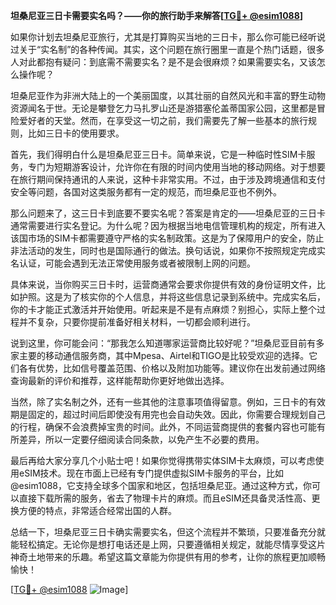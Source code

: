 **坦桑尼亚三日卡需要实名吗？——你的旅行助手来解答[[TG💪+ @esim1088](https://t.me/s/esim1088)]**

如果你计划去坦桑尼亚旅行，尤其是打算购买当地的三日卡，那么你可能已经听说过关于“实名制”的各种传闻。其实，这个问题在旅行圈里一直是个热门话题，很多人对此都抱有疑问：到底需不需要实名？是不是会很麻烦？如果需要实名，又该怎么操作呢？

坦桑尼亚作为非洲大陆上的一个美丽国度，以其壮丽的自然风光和丰富的野生动物资源闻名于世。无论是攀登乞力马扎罗山还是游猎塞伦盖蒂国家公园，这里都是冒险爱好者的天堂。然而，在享受这一切之前，我们需要先了解一些基本的旅行规则，比如三日卡的使用要求。

首先，我们得明白什么是坦桑尼亚三日卡。简单来说，它是一种临时性SIM卡服务，专门为短期游客设计，允许你在有限的时间内使用当地的移动网络。对于想要在旅行期间保持通讯的人来说，这种卡非常实用。不过，由于涉及跨境通信和支付安全等问题，各国对这类服务都有一定的规范，而坦桑尼亚也不例外。

那么问题来了，这三日卡到底要不要实名呢？答案是肯定的——坦桑尼亚的三日卡通常需要进行实名登记。为什么呢？因为根据当地电信管理机构的规定，所有进入该国市场的SIM卡都需要遵守严格的实名制政策。这是为了保障用户的安全，防止非法活动的发生，同时也是国际通行的做法。换句话说，如果你不按照规定完成实名认证，可能会遇到无法正常使用服务或者被限制上网的问题。

具体来说，当你购买三日卡时，运营商通常会要求你提供有效的身份证明文件，比如护照。这是为了核实你的个人信息，并将这些信息记录到系统中。完成实名后，你的卡才能正式激活并开始使用。听起来是不是有点麻烦？别担心，实际上整个过程并不复杂，只要你提前准备好相关材料，一切都会顺利进行。

说到这里，你可能会问：“那我怎么知道哪家运营商比较好呢？”坦桑尼亚目前有多家主要的移动通信服务商，其中Mpesa、Airtel和TIGO是比较受欢迎的选择。它们各有优势，比如信号覆盖范围、价格以及附加功能等。建议你在出发前通过网络查询最新的评价和推荐，这样能帮助你更好地做出选择。

当然，除了实名制之外，还有一些其他的注意事项值得留意。例如，三日卡的有效期是固定的，超过时间后即使没有用完也会自动失效。因此，你需要合理规划自己的行程，确保不会浪费掉宝贵的时间。此外，不同运营商提供的套餐内容也可能有所差异，所以一定要仔细阅读合同条款，以免产生不必要的费用。

最后再给大家分享几个小贴士吧！如果你觉得携带实体SIM卡太麻烦，可以考虑使用eSIM技术。现在市面上已经有专门提供虚拟SIM卡服务的平台，比如@esim1088，它支持全球多个国家和地区，包括坦桑尼亚。通过这种方式，你可以直接下载所需的服务，省去了物理卡片的麻烦。而且eSIM还具备灵活性高、更换方便的特点，非常适合经常出国的人群。

总结一下，坦桑尼亚三日卡确实需要实名，但这个流程并不繁琐，只要准备充分就能轻松搞定。无论你是想打电话还是上网，只要遵循相关规定，就能尽情享受这片神奇土地带来的乐趣。希望这篇文章能为你提供有用的参考，让你的旅程更加顺畅愉快！

[[TG💪+ @esim1088](https://t.me/s/esim1088) ![Image](https://i.postimg.cc/4NQfJmqS/Snipaste-2025-05-13-00-14-12.png)]